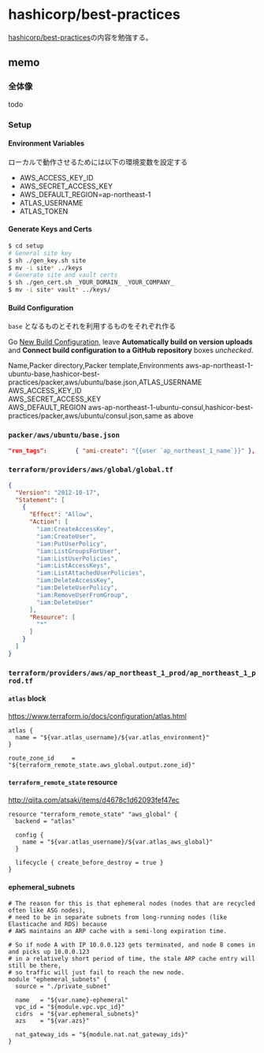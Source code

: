 hashicorp/best-practices
========================

[hashicorp/best-practices](https://github.com/hashicorp/best-practices)の内容を勉強する。

## memo

### 全体像

todo

### Setup

#### Environment Variables

ローカルで動作させるためには以下の環境変数を設定する

* AWS_ACCESS_KEY_ID
* AWS_SECRET_ACCESS_KEY
* AWS_DEFAULT_REGION=ap-northeast-1
* ATLAS_USERNAME
* ATLAS_TOKEN

#### Generate Keys and Certs

```bash
$ cd setup
# General site key
$ sh ./gen_key.sh site
$ mv -i site* ../keys
# Generate site and vault certs
$ sh ./gen_cert.sh _YOUR_DOMAIN_ _YOUR_COMPANY_
$ mv -i site* vault* ../keys/
```

#### Build Configuration

`base` となるものとそれを利用するものをそれぞれ作る

Go [New Build Configuration](https://atlas.hashicorp.com/builds/new), leave **Automatically build on version uploads** and **Connect build configuration to a GitHub repository** boxes _unchecked_.

Name,Packer directory,Packer template,Environments
aws-ap-northeast-1-ubuntu-base,hashicor-best-practices/packer,aws/ubuntu/base.json,ATLAS_USERNAME<br/>AWS_ACCESS_KEY_ID<br/>AWS_SECRET_ACCESS_KEY<br/>AWS_DEFAULT_REGION
aws-ap-northeast-1-ubuntu-consul,hashicor-best-practices/packer,aws/ubuntu/consul.json,same as above

### `packer/aws/ubuntu/base.json`

```json
"run_tags":        { "ami-create": "{{user `ap_northeast_1_name`}}" },
```

### `terraform/providers/aws/global/global.tf`

```json
{
  "Version": "2012-10-17",
  "Statement": [
    {
      "Effect": "Allow",
      "Action": [
        "iam:CreateAccessKey",
        "iam:CreateUser",
        "iam:PutUserPolicy",
        "iam:ListGroupsForUser",
        "iam:ListUserPolicies",
        "iam:ListAccessKeys",
        "iam:ListAttachedUserPolicies",
        "iam:DeleteAccessKey",
        "iam:DeleteUserPolicy",
        "iam:RemoveUserFromGroup",
        "iam:DeleteUser"
      ],
      "Resource": [
        "*"
      ]
    }
  ]
}
```

### `terraform/providers/aws/ap_northeast_1_prod/ap_northeast_1_prod.tf`

#### `atlas` block

https://www.terraform.io/docs/configuration/atlas.html

```hcl
atlas {
  name = "${var.atlas_username}/${var.atlas_environment}"
}
```

```hcl
route_zone_id     = "${terraform_remote_state.aws_global.output.zone_id}"
```

#### `terraform_remote_state` resource

http://qiita.com/atsaki/items/d4678c1d62093fef47ec

```hcl
resource "terraform_remote_state" "aws_global" {
  backend = "atlas"

  config {
    name = "${var.atlas_username}/${var.atlas_aws_global}"
  }

  lifecycle { create_before_destroy = true }
}
```

#### ephemeral_subnets

```hcl
# The reason for this is that ephemeral nodes (nodes that are recycled often like ASG nodes),
# need to be in separate subnets from long-running nodes (like Elasticache and RDS) because
# AWS maintains an ARP cache with a semi-long expiration time.

# So if node A with IP 10.0.0.123 gets terminated, and node B comes in and picks up 10.0.0.123
# in a relatively short period of time, the stale ARP cache entry will still be there,
# so traffic will just fail to reach the new node.
module "ephemeral_subnets" {
  source = "./private_subnet"

  name   = "${var.name}-ephemeral"
  vpc_id = "${module.vpc.vpc_id}"
  cidrs  = "${var.ephemeral_subnets}"
  azs    = "${var.azs}"

  nat_gateway_ids = "${module.nat.nat_gateway_ids}"
}
```
